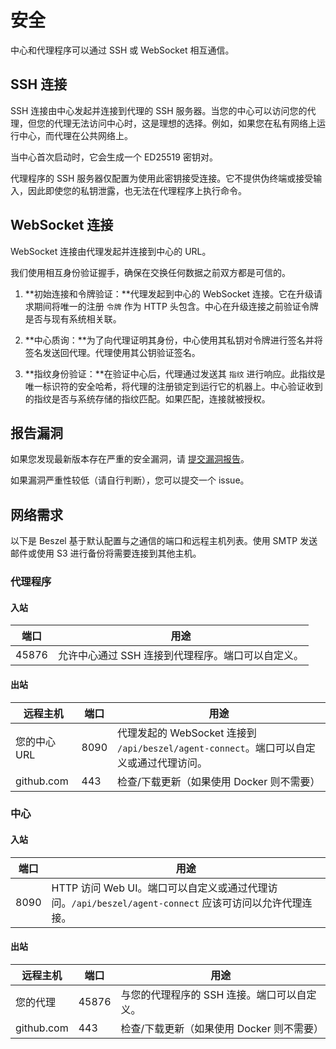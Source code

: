 # 安全

中心和代理程序可以通过 SSH 或 WebSocket 相互通信。

## SSH 连接

SSH 连接由中心发起并连接到代理的 SSH 服务器。当您的中心可以访问您的代理，但您的代理无法访问中心时，这是理想的选择。例如，如果您在私有网络上运行中心，而代理在公共网络上。

当中心首次启动时，它会生成一个 ED25519 密钥对。

代理程序的 SSH 服务器仅配置为使用此密钥接受连接。它不提供伪终端或接受输入，因此即使您的私钥泄露，也无法在代理程序上执行命令。

## WebSocket 连接

WebSocket 连接由代理发起并连接到中心的 URL。

我们使用相互身份验证握手，确保在交换任何数据之前双方都是可信的。

1. **初始连接和令牌验证：**代理发起到中心的 WebSocket 连接。它在升级请求期间将唯一的注册 `令牌` 作为 HTTP 头包含。中心在升级连接之前验证令牌是否与现有系统相关联。

2. **中心质询：**为了向代理证明其身份，中心使用其私钥对令牌进行签名并将签名发送回代理。代理使用其公钥验证签名。

3. **指纹身份验证：**在验证中心后，代理通过发送其 `指纹` 进行响应。此指纹是唯一标识符的安全哈希，将代理的注册锁定到运行它的机器上。中心验证收到的指纹是否与系统存储的指纹匹配。如果匹配，连接就被授权。

## 报告漏洞

如果您发现最新版本存在严重的安全漏洞，请 [提交漏洞报告](https://github.com/henrygd/beszel/security/advisories/new)。

如果漏洞严重性较低（请自行判断），您可以提交一个 issue。

## 网络需求

以下是 Beszel 基于默认配置与之通信的端口和远程主机列表。使用 SMTP 发送邮件或使用 S3 进行备份将需要连接到其他主机。

### 代理程序

#### 入站

| 端口  | 用途                                              |
| ----- | ------------------------------------------------- |
| 45876 | 允许中心通过 SSH 连接到代理程序。端口可以自定义。 |

#### 出站

| 远程主机     | 端口 | 用途                                                                                    |
| ------------ | ---- | --------------------------------------------------------------------------------------- |
| 您的中心 URL | 8090 | 代理发起的 WebSocket 连接到 `/api/beszel/agent-connect`。端口可以自定义或通过代理访问。 |
| github.com   | 443  | 检查/下载更新（如果使用 Docker 则不需要）                                               |

### 中心

#### 入站

| 端口 | 用途                                                                                                   |
| ---- | ------------------------------------------------------------------------------------------------------ |
| 8090 | HTTP 访问 Web UI。端口可以自定义或通过代理访问。`/api/beszel/agent-connect` 应该可访问以允许代理连接。 |

#### 出站

| 远程主机   | 端口  | 用途                                        |
| ---------- | ----- | ------------------------------------------- |
| 您的代理   | 45876 | 与您的代理程序的 SSH 连接。端口可以自定义。 |
| github.com | 443   | 检查/下载更新（如果使用 Docker 则不需要）   |
